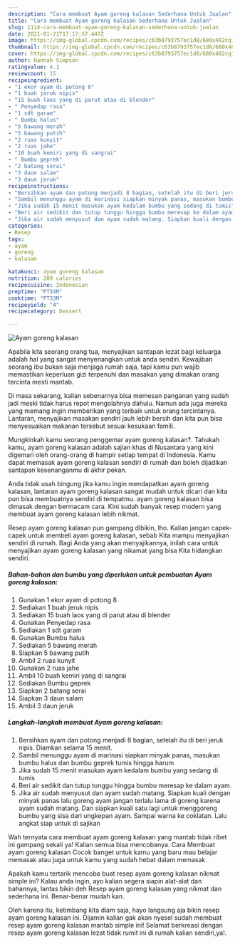 ```yaml
---
description: "Cara membuat Ayam goreng kalasan Sederhana Untuk Jualan"
title: "Cara membuat Ayam goreng kalasan Sederhana Untuk Jualan"
slug: 1114-cara-membuat-ayam-goreng-kalasan-sederhana-untuk-jualan
date: 2021-01-21T17:17:57.447Z
image: https://img-global.cpcdn.com/recipes/c63b8793757ec1d8/680x482cq70/ayam-goreng-kalasan-foto-resep-utama.jpg
thumbnail: https://img-global.cpcdn.com/recipes/c63b8793757ec1d8/680x482cq70/ayam-goreng-kalasan-foto-resep-utama.jpg
cover: https://img-global.cpcdn.com/recipes/c63b8793757ec1d8/680x482cq70/ayam-goreng-kalasan-foto-resep-utama.jpg
author: Hannah Simpson
ratingvalue: 4.1
reviewcount: 15
recipeingredient:
- "1 ekor ayam di potong 8"
- "1 buah jeruk nipis"
- "15 buah laos yang di parut atau di blender"
- " Penyedap rasa"
- "1 sdt garam"
- " Bumbu halus"
- "5 bawang merah"
- "5 bawang putih"
- "2 ruas kunyit"
- "2 ruas jahe"
- "10 buah kemiri yang di sangrai"
- " Bumbu geprek"
- "2 batang serai"
- "3 daun salam"
- "3 daun jeruk"
recipeinstructions:
- "Bersihkan ayam dan potong menjadi 8 bagian, setelah itu di beri jeruk nipis. Diamkan selama 15 menit."
- "Sambil menunggu ayam di marinasi siapkan minyak panas, masukan bumbu halus dan bumbu geprek tumis hingga harum"
- "Jika sudah 15 menit masukan ayam kedalam bumbu yang sedang di tumis"
- "Beri air sedikit dan tutup tunggu hingga bumbu meresap ke dalam ayam."
- "Jika air sudah menyusut dan ayam sudah matang. Siapkan kuali dengan minyak panas lalu goreng ayam jangan terlalu lama di goreng karena ayam sudah matang. Dan siapkan kuali satu lagi untuk menggoreng bumbu yang sisa dari ungkepan ayam. Sampai warna ke coklatan. Lalu angkat siap untuk di sajikan"
categories:
- Resep
tags:
- ayam
- goreng
- kalasan

katakunci: ayam goreng kalasan 
nutrition: 289 calories
recipecuisine: Indonesian
preptime: "PT34M"
cooktime: "PT33M"
recipeyield: "4"
recipecategory: Dessert

---
```



![Ayam goreng kalasan](https://img-global.cpcdn.com/recipes/c63b8793757ec1d8/680x482cq70/ayam-goreng-kalasan-foto-resep-utama.jpg)

Apabila kita seorang orang tua, menyajikan santapan lezat bagi keluarga adalah hal yang sangat menyenangkan untuk anda sendiri. Kewajiban seorang ibu bukan saja menjaga rumah saja, tapi kamu pun wajib memastikan keperluan gizi terpenuhi dan masakan yang dimakan orang tercinta mesti mantab.

Di masa  sekarang, kalian sebenarnya bisa memesan panganan yang sudah jadi meski tidak harus repot mengolahnya dahulu. Namun ada juga mereka yang memang ingin memberikan yang terbaik untuk orang tercintanya. Lantaran, menyajikan masakan sendiri jauh lebih bersih dan kita pun bisa menyesuaikan makanan tersebut sesuai kesukaan famili. 



Mungkinkah kamu seorang penggemar ayam goreng kalasan?. Tahukah kamu, ayam goreng kalasan adalah sajian khas di Nusantara yang kini digemari oleh orang-orang di hampir setiap tempat di Indonesia. Kamu dapat memasak ayam goreng kalasan sendiri di rumah dan boleh dijadikan santapan kesenanganmu di akhir pekan.

Anda tidak usah bingung jika kamu ingin mendapatkan ayam goreng kalasan, lantaran ayam goreng kalasan sangat mudah untuk dicari dan kita pun bisa membuatnya sendiri di tempatmu. ayam goreng kalasan bisa dimasak dengan bermacam cara. Kini sudah banyak resep modern yang membuat ayam goreng kalasan lebih nikmat.

Resep ayam goreng kalasan pun gampang dibikin, lho. Kalian jangan capek-capek untuk membeli ayam goreng kalasan, sebab Kita mampu menyajikan sendiri di rumah. Bagi Anda yang akan menyajikannya, inilah cara untuk menyajikan ayam goreng kalasan yang nikamat yang bisa Kita hidangkan sendiri.

<!--inarticleads1-->

##### Bahan-bahan dan bumbu yang diperlukan untuk pembuatan Ayam goreng kalasan:

1. Gunakan 1 ekor ayam di potong 8
1. Sediakan 1 buah jeruk nipis
1. Sediakan 15 buah laos yang di parut atau di blender
1. Gunakan  Penyedap rasa
1. Sediakan 1 sdt garam
1. Gunakan  Bumbu halus
1. Sediakan 5 bawang merah
1. Siapkan 5 bawang putih
1. Ambil 2 ruas kunyit
1. Gunakan 2 ruas jahe
1. Ambil 10 buah kemiri yang di sangrai
1. Sediakan  Bumbu geprek
1. Siapkan 2 batang serai
1. Siapkan 3 daun salam
1. Ambil 3 daun jeruk




<!--inarticleads2-->

##### Langkah-langkah membuat Ayam goreng kalasan:

1. Bersihkan ayam dan potong menjadi 8 bagian, setelah itu di beri jeruk nipis. Diamkan selama 15 menit.
1. Sambil menunggu ayam di marinasi siapkan minyak panas, masukan bumbu halus dan bumbu geprek tumis hingga harum
1. Jika sudah 15 menit masukan ayam kedalam bumbu yang sedang di tumis
1. Beri air sedikit dan tutup tunggu hingga bumbu meresap ke dalam ayam.
1. Jika air sudah menyusut dan ayam sudah matang. Siapkan kuali dengan minyak panas lalu goreng ayam jangan terlalu lama di goreng karena ayam sudah matang. Dan siapkan kuali satu lagi untuk menggoreng bumbu yang sisa dari ungkepan ayam. Sampai warna ke coklatan. Lalu angkat siap untuk di sajikan




Wah ternyata cara membuat ayam goreng kalasan yang mantab tidak ribet ini gampang sekali ya! Kalian semua bisa mencobanya. Cara Membuat ayam goreng kalasan Cocok banget untuk kamu yang baru mau belajar memasak atau juga untuk kamu yang sudah hebat dalam memasak.

Apakah kamu tertarik mencoba buat resep ayam goreng kalasan nikmat simple ini? Kalau anda ingin, ayo kalian segera siapin alat-alat dan bahannya, lantas bikin deh Resep ayam goreng kalasan yang nikmat dan sederhana ini. Benar-benar mudah kan. 

Oleh karena itu, ketimbang kita diam saja, hayo langsung aja bikin resep ayam goreng kalasan ini. Dijamin kalian gak akan nyesel sudah membuat resep ayam goreng kalasan mantab simple ini! Selamat berkreasi dengan resep ayam goreng kalasan lezat tidak rumit ini di rumah kalian sendiri,ya!.


